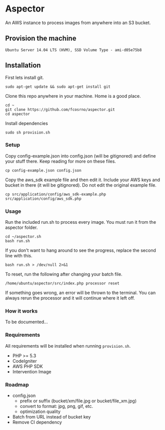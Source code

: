 # Aspector

An AWS instance to process images from anywhere into an S3 bucket.

## Provision the machine

	Ubuntu Server 14.04 LTS (HVM), SSD Volume Type - ami-d05e75b8

## Installation

First lets install git.

	sudo apt-get update && sudo apt-get install git

Clone this repo anywhere in your machine. Home is a good place.

	cd ~
	git clone https://github.com/fcosrno/aspector.git
	cd aspector

Install dependencies

	sudo sh provision.sh

### Setup

Copy config-example.json into config.json (will be gitignored) and define your stuff there. Keep reading for more on these files.

	cp config-example.json config.json

Copy the aws_sdk example file and then edit it. Include your AWS keys and bucket in there (it will be gitignored). Do not edit the original example file.
	
	cp src/application/config/aws_sdk-example.php src/application/config/aws_sdk.php 

### Usage

Run the included run.sh to process every image. You must run it from the aspector folder.

	cd ~/aspector.sh
	bash run.sh

If you don't want to hang around to see the progress, replace the second line with this.

	bash run.sh > /dev/null 2>&1

To reset, run the following after changing your batch file.

	/home/ubuntu/aspector/src/index.php processor reset

If something goes wrong, an error will be thrown to the terminal. You can always rerun the processor and it will continue where it left off. 

### How it works

To be documented...

### Requirements

All requirements will be installed when running `provision.sh`.

- PHP >= 5.3
- CodeIgniter
- AWS PHP SDK
- Intervention Image

### Roadmap

- config.json
	- prefix or suffix (bucket/xm/file.jpg or bucket/file_xm.jpg)
	- convert to format: jpg, png, gif, etc.
	- optimization quality
- Batch from URL instead of bucket key
- Remove CI dependency


